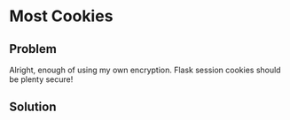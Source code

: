 # Most Cookies

## Problem
Alright, enough of using my own encryption. Flask session cookies should be plenty secure! 

## Solution
